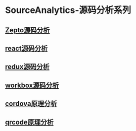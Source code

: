 # SourceAnalytics-源码分析系列

## [Zepto源码分析](https://github.com/cleverpp/SourceAnalytics/tree/master/zepto)
## [react源码分析](https://github.com/cleverpp/SourceAnalytics/tree/master/react)
## [redux源码分析](https://github.com/cleverpp/SourceAnalytics/tree/master/redux)
## [workbox源码分析](https://github.com/cleverpp/SourceAnalytics/tree/master/workbox)
## [cordova原理分析](https://github.com/cleverpp/SourceAnalytics/tree/master/cordova)
## [qrcode原理分析](https://github.com/cleverpp/SourceAnalytics/tree/master/qrcode)
